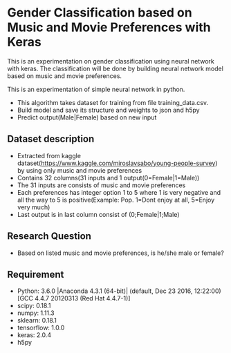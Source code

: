 # Gender Classification based on Music and Movie Preferences with Keras
This is an experimentation on gender classification using neural network with keras. The classification will be done by building neural network model based on music and movie preferences.

This is an experimentation of simple neural network in python.

- This algorithm takes dataset for training from file training_data.csv.
- Build model and save its structure and weights to json and h5py
- Predict output(Male|Female) based on new input

## Dataset description
- Extracted from kaggle dataset(https://www.kaggle.com/miroslavsabo/young-people-survey) by using only music and movie preferences
- Contains 32 columns(31 inputs and 1 output(0=Female|1=Male))
- The 31 inputs are consists of music and movie preferences
- Each preferences has integer option 1 to 5 where 1 is very negative and all the way to 5 is positive(Example: Pop. 1=Dont enjoy at all, 5=Enjoy very much)
- Last output is in last column consist of (0;Female|1;Male)

## Research Question
- Based on listed music and movie preferences, is he/she male or female?

## Requirement
- Python: 3.6.0 |Anaconda 4.3.1 (64-bit)| (default, Dec 23 2016, 12:22:00) [GCC 4.4.7 20120313 (Red Hat 4.4.7-1)]
- scipy: 0.18.1
- numpy: 1.11.3
- sklearn: 0.18.1
- tensorflow: 1.0.0
- keras: 2.0.4
- h5py

